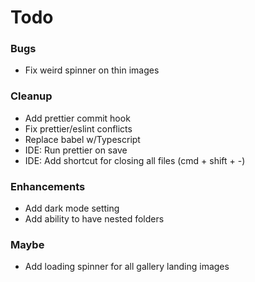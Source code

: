# Todo

### Bugs
* Fix weird spinner on thin images

### Cleanup
* Add prettier commit hook
* Fix prettier/eslint conflicts
* Replace babel w/Typescript
* IDE: Run prettier on save
* IDE: Add shortcut for closing all files (cmd + shift + -)

### Enhancements
* Add dark mode setting
* Add ability to have nested folders

### Maybe
* Add loading spinner for all gallery landing images
